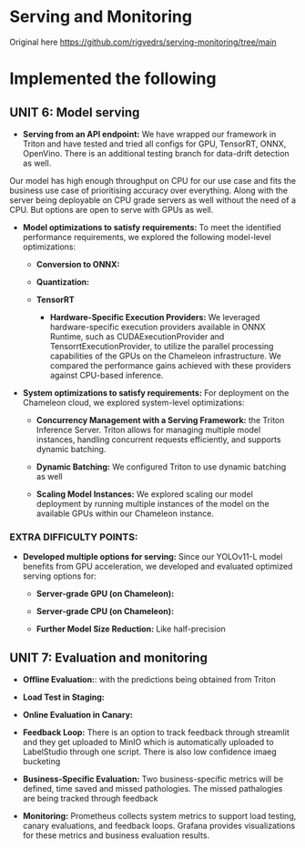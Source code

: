 # Serving and Monitoring

Original here https://github.com/rigvedrs/serving-monitoring/tree/main

# Implemented the following

## UNIT 6: Model serving

- **Serving from an API endpoint:** We have wrapped our framework in Triton and have tested and tried all configs for GPU, TensorRT, ONNX, OpenVino. There is an additional testing branch for data-drift detection as well. 

Our model has high enough throughput on CPU for our use case and fits the business use case of prioritising accuracy over everything. Along with the server being deployable on CPU grade servers as well without the need of a CPU. But options are open to serve with GPUs as well.

- **Model optimizations to satisfy requirements:** To meet the identified performance requirements, we explored the following model-level optimizations:

  - **Conversion to ONNX:** 
  - **Quantization:** 
  - **TensorRT**

    - **Hardware-Specific Execution Providers:** We leveraged hardware-specific execution providers available in ONNX Runtime, such as CUDAExecutionProvider and TensorrtExecutionProvider, to utilize the parallel processing capabilities of the GPUs on the Chameleon infrastructure. We compared the performance gains achieved with these providers against CPU-based inference.

- **System optimizations to satisfy requirements:** For deployment on the Chameleon cloud, we explored system-level optimizations:

  - **Concurrency Management with a Serving Framework:**  the Triton Inference Server. Triton allows for managing multiple model instances, handling concurrent requests efficiently, and supports dynamic batching.

  - **Dynamic Batching:** We configured Triton to use dynamic batching as well

  - **Scaling Model Instances:** We explored scaling our model deployment by running multiple instances of the model on the available GPUs within our Chameleon instance. 


### EXTRA DIFFICULTY POINTS:

- **Developed multiple options for serving:** Since our YOLOv11-L model benefits from GPU acceleration, we developed and evaluated optimized serving options for:

  - **Server-grade GPU (on Chameleon):** 

  - **Server-grade CPU (on Chameleon):** 

  - **Further Model Size Reduction:** Like half-precision


## UNIT 7: Evaluation and monitoring 

- **Offline Evaluation:**: with the predictions being obtained from Triton

- **Load Test in Staging:** 

- **Online Evaluation in Canary:** 

- **Feedback Loop:** There is an option to track feedback through streamlit and they get uploaded to MinIO which is automatically uploaded to LabelStudio through one script. There is also low confidence imaeg bucketing
  
- **Business-Specific Evaluation:** Two business-specific metrics will be defined, time saved and missed pathologies. The missed pathalogies are being tracked through feedback

- **Monitoring:** Prometheus collects system metrics to support load testing, canary evaluations, and feedback loops. Grafana provides visualizations for these metrics and business evaluation results.

